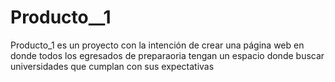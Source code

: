 # Producto__1
Producto_1 es un proyecto con la intención de crear una página web en donde todos los egresados de preparaoria tengan un espacio donde buscar universidades que cumplan con sus expectativas
